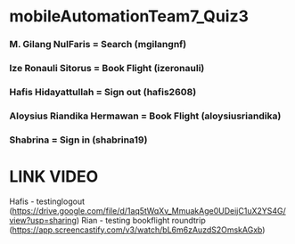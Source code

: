 # mobileAutomationTeam7_Quiz3

### M. Gilang NulFaris = Search (mgilangnf) 
### Ize Ronauli Sitorus = Book Flight (izeronauli)
### Hafis Hidayattullah = Sign out (hafis2608) 
### Aloysius Riandika Hermawan = Book Flight (aloysiusriandika) 
### Shabrina = Sign in (shabrina19)

# LINK VIDEO
Hafis - testinglogout (https://drive.google.com/file/d/1aq5tWqXv_MmuakAge0UDeijC1uX2YS4G/view?usp=sharing)
Rian - testing bookflight roundtrip (https://app.screencastify.com/v3/watch/bL6m6zAuzdS2OmskAGxb)
